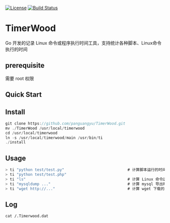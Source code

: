 [![License](https://img.shields.io/badge/license-Apache%202-green.svg)](https://www.apache.org/licenses/LICENSE-2.0)
[![Build Status](https://travis-ci.org/xialonghua/kotmvp.svg?branch=master)](https://travis-ci.org/xialonghua/kotmvp) 

# TimerWood
Go 开发的记录 Linux 命令或程序执行时间工具，支持统计各种脚本、Linux命令执行的时间

## prerequisite
需要 root 权限

## Quick Start
## Install
```go
git clone https://github.com/panguangyu/TimerWood.git
mv ./TimerWood /usr/local/timerwood
cd /usr/local/timerwood
ln -s /usr/local/timerwood/main /usr/bin/ti
./install
```

## Usage
```go
> ti "python test/test.py"                            # 计算脚本运行的时间
> ti "python test/test.php"
> ti "ls"                                             # 计算 Linux 命令运行的时间
> ti "mysqldump ..."                                  # 计算 mysql 导出时间
> ti "wget http://..."                                # 计算 wget 下载的时间
```

## Log
```
cat /.Timerwood.dat
```

